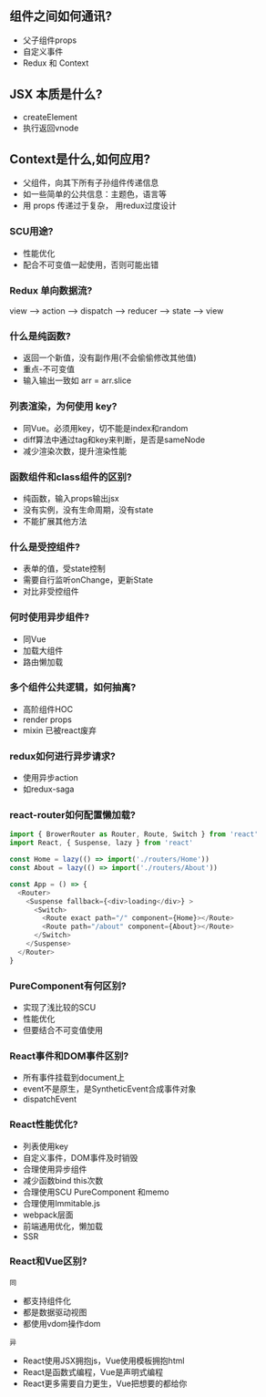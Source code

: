 ## 组件之间如何通讯?
- 父子组件props
- 自定义事件
- Redux 和 Context

## JSX 本质是什么?
- createElement
- 执行返回vnode

## Context是什么,如何应用?
- 父组件，向其下所有子孙组件传递信息
- 如一些简单的公共信息：主题色，语言等
- 用 props 传递过于复杂， 用redux过度设计

### SCU用途?
- 性能优化
- 配合不可变值一起使用，否则可能出错

### Redux 单向数据流?
view --> action --> dispatch --> reducer --> state --> view

### 什么是纯函数?
- 返回一个新值，没有副作用(不会偷偷修改其他值)
- 重点-不可变值
- 输入输出一致如 arr = arr.slice

###  列表渲染，为何使用 key?
- 同Vue。必须用key，切不能是index和random
- diff算法中通过tag和key来判断，是否是sameNode
- 减少渲染次数，提升渲染性能

### 函数组件和class组件的区别?
- 纯函数，输入props输出jsx
- 没有实例，没有生命周期，没有state
- 不能扩展其他方法

### 什么是受控组件?
- 表单的值，受state控制
- 需要自行监听onChange，更新State
- 对比非受控组件

### 何时使用异步组件?
- 同Vue
- 加载大组件
- 路由懒加载

### 多个组件公共逻辑，如何抽离?
- 高阶组件HOC
- render props
- mixin 已被react废弃

### redux如何进行异步请求?
- 使用异步action
- 如redux-saga

### react-router如何配置懒加载?
```javascript
import { BrowerRouter as Router, Route, Switch } from 'react'
import React, { Suspense, lazy } from 'react'

const Home = lazy(() => import('./routers/Home'))
const About = lazy(() => import('./routers/About'))

const App = () => {
  <Router>
    <Suspense fallback={<div>loading</div>} >
      <Switch>
        <Route exact path="/" component={Home}></Route>
        <Route path="/about" component={About}></Route>
      </Switch>
    </Suspense>
  </Router>
}
```
### PureComponent有何区别?
- 实现了浅比较的SCU
- 性能优化
- 但要结合不可变值使用

### React事件和DOM事件区别?
- 所有事件挂载到document上
- event不是原生，是SyntheticEvent合成事件对象
- dispatchEvent

### React性能优化?
- 列表使用key
- 自定义事件，DOM事件及时销毁
- 合理使用异步组件
- 减少函数bind this次数
- 合理使用SCU PureComponent 和memo
- 合理使用Immitable.js
- webpack层面
- 前端通用优化，懒加载
- SSR

### React和Vue区别?
`同`
- 都支持组件化
- 都是数据驱动视图
- 都使用vdom操作dom

`异`
- React使用JSX拥抱js，Vue使用模板拥抱html
- React是函数式编程，Vue是声明式编程
- React更多需要自力更生，Vue把想要的都给你
